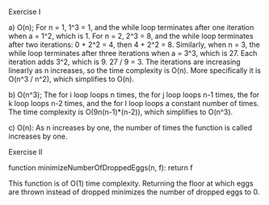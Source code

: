 Exercise I

a) O(n); For n = 1, 1^3 = 1, and the while loop terminates after one iteration when a = 1^2, which is 1. For n = 2, 2^3 = 8, and the while loop terminates after two iterations: 0 + 2^2 = 4, then 4 + 2^2 = 8. Similarly, when n = 3, the while loop terminates after three iterations when a = 3^3, which is 27. Each iteration adds 3^2, which is 9. 27 / 9 = 3. The iterations are increasing linearly as n increases, so the time complexity is O(n). More specifically it is O(n^3 / n^2), which simplifies to O(n).

b) O(n^3); The for i loop loops n times, the for j loop loops n-1 times, the for k loop loops n-2 times, and the for l loop loops a constant number of times. The time complexity is O(9*n*(n-1)*(n-2)), which simplifies to O(n^3).

c) O(n): As n increases by one, the number of times the function is called increases by one.

Exercise II

function minimizeNumberOfDroppedEggs(n, f):
    return f

This function is of O(1) time complexity. Returning the floor at which eggs are thrown instead of dropped minimizes the number of dropped eggs to 0.